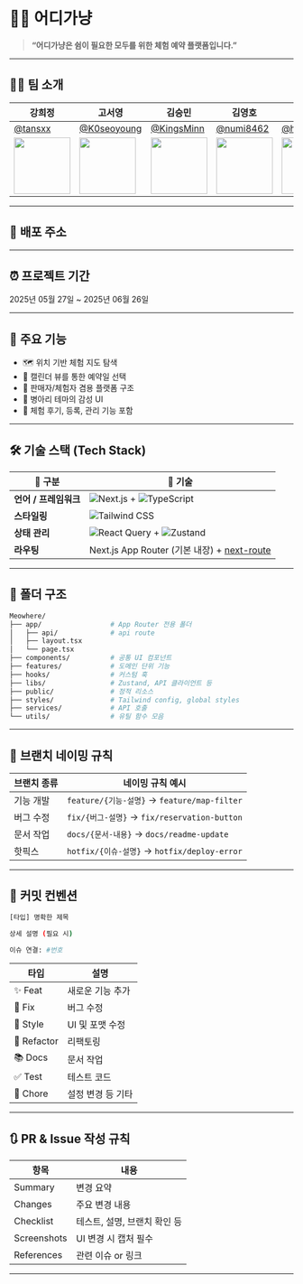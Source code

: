 # 🐾🐱 어디가냥

> **“어디가냥은 쉼이 필요한 모두를 위한 체험 예약 플랫폼입니다.”**  

---

## 👩‍💻 팀 소개

| 강희정 | 고서영 | 김승민 | 김영호 | 김희성 | 차경훈 |
|--------|--------|--------|--------|--------|--------|
| [@tansxx](https://github.com/tansxx) | [@K0seoyoung](https://github.com/K0seoyoung) | [@KingsMinn](https://github.com/KingsMinn) | [@numi8462](https://github.com/numi8462) | [@huiseong29](https://github.com/huiseong29) | [@](https://github.com/) |
| <img src="https://avatars.githubusercontent.com/u/159680008?v=4" width="100"/> | <img src="https://avatars.githubusercontent.com/u/134926158?v=4" width="100"/> | <img src="https://avatars.githubusercontent.com/u/134246428?v=4" width="100"/> | <img src="https://avatars.githubusercontent.com/u/135202559?v=4" width="100"/> | <img src="https://avatars.githubusercontent.com/u/175691313?v=4" width="100"/> | <img src="https://avatars.githubusercontent.com/u/000000000?v=4" width="100"/> |


---

## 🔗 배포 주소


---

## ⏰ 프로젝트 기간

2025년 05월 27일 ~ 2025년 06월 26일

---

## 🐾 주요 기능

- 🗺️ 위치 기반 체험 지도 탐색
- 📅 캘린더 뷰를 통한 예약일 선택
- 👥 판매자/체험자 겸용 플랫폼 구조
- 🐣 병아리 테마의 감성 UI
- 💬 체험 후기, 등록, 관리 기능 포함

---

## 🛠️ 기술 스택 (Tech Stack)

| 🧩 구분 | 🚀 기술 |
|--------|--------|
| **언어 / 프레임워크** | ![Next.js](https://img.shields.io/badge/Next.js-000000?style=flat-square&logo=next.js&logoColor=white) + ![TypeScript](https://img.shields.io/badge/TypeScript-3178C6?style=flat-square&logo=typescript&logoColor=white) |
| **스타일링** | ![Tailwind CSS](https://img.shields.io/badge/Tailwind_CSS-38B2AC?style=flat-square&logo=tailwind-css&logoColor=white) |
| **상태 관리** | ![React Query](https://img.shields.io/badge/React_Query-FF4154?style=flat-square&logo=react-query&logoColor=white) + ![Zustand](https://img.shields.io/badge/Zustand-000000?style=flat-square&logo=Zustand&logoColor=white) |
| **라우팅** | Next.js App Router (기본 내장) + [next-route](https://github.com/jeremyben/next-route) |


---

## 📁 폴더 구조

```bash
Meowhere/
├── app/                 # App Router 전용 폴더
│   ├── api/             # api route
│   ├── layout.tsx
│   └── page.tsx
├── components/          # 공통 UI 컴포넌트
├── features/            # 도메인 단위 기능
├── hooks/               # 커스텀 훅
├── libs/                # Zustand, API 클라이언트 등
├── public/              # 정적 리소스
├── styles/              # Tailwind config, global styles
├── services/            # API 호출
└── utils/               # 유틸 함수 모음
```

---

## 🌱 브랜치 네이밍 규칙

| 브랜치 종류 | 네이밍 규칙 예시 |
|-------------|------------------|
| 기능 개발   | `feature/{기능-설명}` → `feature/map-filter` |
| 버그 수정   | `fix/{버그-설명}` → `fix/reservation-button` |
| 문서 작업   | `docs/{문서-내용}` → `docs/readme-update` |
| 핫픽스       | `hotfix/{이슈-설명}` → `hotfix/deploy-error` |

---

## 📝 커밋 컨벤션

```bash
[타입] 명확한 제목

상세 설명 (필요 시)

이슈 연결: #번호
```

| 타입 | 설명 |
|------|------|
| ✨ Feat | 새로운 기능 추가 |
| 🐛 Fix | 버그 수정 |
| 💄 Style | UI 및 포맷 수정 |
| 🔨 Refactor | 리팩토링 |
| 📚 Docs | 문서 작업 |
| ✅ Test | 테스트 코드 |
| 🔧 Chore | 설정 변경 등 기타 |

---

## 🔃 PR & Issue 작성 규칙

| 항목 | 내용 |
|------|------|
| Summary | 변경 요약 |
| Changes | 주요 변경 내용 |
| Checklist | 테스트, 설명, 브랜치 확인 등 |
| Screenshots | UI 변경 시 캡처 필수 |
| References | 관련 이슈 or 링크 |

---

